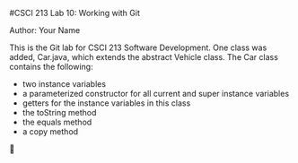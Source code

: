 #CSCI 213 Lab 10: Working with Git

Author: Your Name

This is the Git lab for CSCI 213 Software Development. One class was added, Car.java,
which extends the abstract Vehicle class. The Car class contains the following:
    
* two instance variables
* a parameterized constructor for all current and super instance variables
* getters for the instance variables in this class
* the toString method
* the equals method
* a copy method

:bat:

